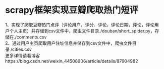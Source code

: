 # scrapy框架实现豆瓣爬取热门短评

1、实现了爬取豆瓣热门点评（评论用户，评分，评论，评论日期，评论，评论用户个人主页）并存储到csv文件中，爬虫文件目录./douban/short_spider.py，存储在./comments.csv  
2、通过用户主页爬取用户住址信息并储存到csv文件中，爬虫文件目录./cities.csv  
更多详情请看博客https://blog.csdn.net/weixin_44508906/article/details/87904982
